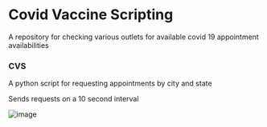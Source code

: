 # Covid Vaccine Scripting

A repository for checking various outlets for available covid 19 appointment availabilities

### CVS
A python script for requesting appointments by city and state

Sends requests on a 10 second interval

![image](https://user-images.githubusercontent.com/4146037/112878373-d8fe3f80-9095-11eb-8dbc-87a3037d8542.png)
